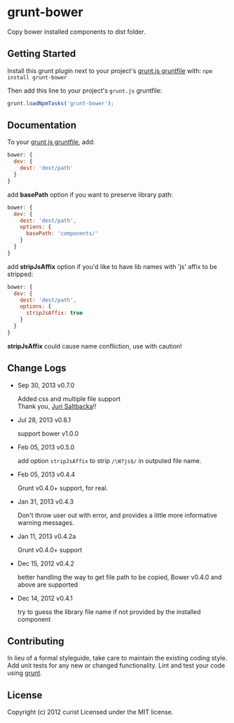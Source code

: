 # grunt-bower

Copy bower installed components to dist folder.

## Getting Started
Install this grunt plugin next to your project's [grunt.js gruntfile][getting_started] with: `npm install grunt-bower`

Then add this line to your project's `grunt.js` gruntfile:

```javascript
grunt.loadNpmTasks('grunt-bower');
```

[grunt]: http://gruntjs.com/
[getting_started]: https://github.com/gruntjs/grunt/wiki/Getting-started

## Documentation
To your [grunt.js gruntfile][getting_started], add:

```javascript
bower: {
  dev: {
    dest: 'dest/path'
  }
}
```

add **basePath** option if you want to preserve library path:

```javascript
bower: {
  dev: {
    dest: 'dest/path',
    options: {
      basePath: 'components/'
    }
  }
}
```

add **stripJsAffix** option if you'd like to have lib names with 'js' affix to be stripped:

```javascript
bower: {
  dev: {
    dest: 'dest/path',
    options: {
      stripJsAffix: true
    }
  }
}
```
**stripJsAffix** could cause name confliction, use with caution!

## Change Logs
- Sep 30, 2013 v0.7.0

  Added css and multiple file support  
  Thank you, [Juri Saltbacka](https://github.com/3bola)!!

- Jul 28, 2013 v0.6.1

  support bower v1.0.0

- Feb 05, 2013 v0.5.0

  add option `stripJsAffix` to strip `/\W?js$/` in outputed file name.

- Feb 05, 2013 v0.4.4

  Grunt v0.4.0+ support, for real.

- Jan 31, 2013 v0.4.3

  Don't throw user out with error, and provides a little more informative warning messages.

- Jan 11, 2013 v0.4.2a

  Grunt v0.4.0+ support

- Dec 15, 2012 v0.4.2

  better handling the way to get file path to be copied, Bower v0.4.0 and above are supported

- Dec 14, 2012 v0.4.1

  try to guess the library file name if not provided by the installed component

## Contributing
In lieu of a formal styleguide, take care to maintain the existing coding style. Add unit tests for any new or changed functionality. Lint and test your code using [grunt][grunt].


## License
Copyright (c) 2012 curist
Licensed under the MIT license.
